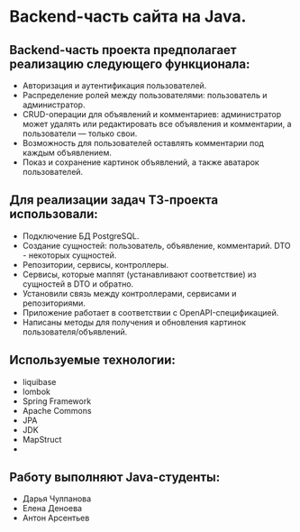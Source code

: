 # Backend-часть сайта на Java.

Backend-часть проекта предполагает реализацию следующего функционала:
-
- Авторизация и аутентификация пользователей.
- Распределение ролей между пользователями: пользователь и администратор.
- CRUD-операции для объявлений и комментариев: администратор может удалять 
  или редактировать все объявления и комментарии, а пользователи — только свои.
- Возможность для пользователей оставлять комментарии под каждым объявлением.
- Показ и сохранение картинок объявлений, а также аватарок пользователей.

Для реализации задач ТЗ-проекта использовали:
-
- Подключение БД PostgreSQL.
- Создание сущностей: пользователь, объявление, комментарий. DTO - некоторых сущностей.
- Репозитории, сервисы, контроллеры.
- Сервисы, которые маппят (устанавливают соответствие) из сущностей в DTO и обратно.
- Установили связь между контроллерами, сервисами и репозиториями.
- Приложение работает в соответствии с OpenAPI-спецификацией.
- Написаны методы для получения и обновления картинок пользователя/объявлений.

Используемые технологии:
-
- liquibase
- lombok
- Spring Framework
- Apache Commons
- JPA
- JDK
- MapStruct
- 

Работу выполняют Java-студенты:
- 
- Дарья Чулпанова
- Елена Деноева
- Антон Арсентьев